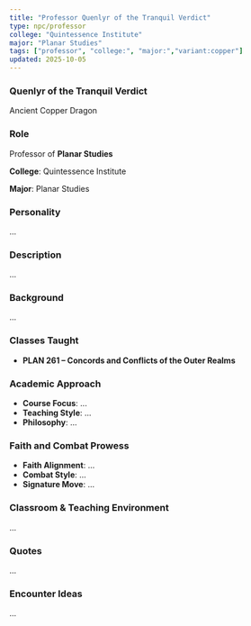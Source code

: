```yaml
---
title: "Professor Quenlyr of the Tranquil Verdict"
type: npc/professor
college: "Quintessence Institute"
major: "Planar Studies"
tags: ["professor", "college:", "major:","variant:copper"]
updated: 2025-10-05
---
```

### Quenlyr of the Tranquil Verdict

Ancient Copper Dragon

### Role

Professor of **Planar Studies**

**College**: Quintessence Institute

**Major**: Planar Studies

### Personality

...

### Description

...

### Background

...

### Classes Taught

- **PLAN 261 – Concords and Conflicts of the Outer Realms**

### Academic Approach

- **Course Focus**: ...
- **Teaching Style**: ...
- **Philosophy**: ...

### Faith and Combat Prowess

- **Faith Alignment**: ...
- **Combat Style**: ...
- **Signature Move**: ...

### Classroom & Teaching Environment

...

### Quotes

...

### Encounter Ideas

...
